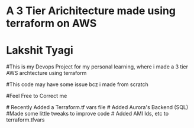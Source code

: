 # A 3 Tier Arichitecture made using terraform on AWS

# Lakshit Tyagi

#This is my Devops Project for my personal learning, where i made a 3 tier AWS archtecture using terraform

#This code may have some issue bcz i made from scratch

#Feel Free to Correct me

<Latest Update>
# Recently Added a Terraform.tf vars file
# Added Aurora's Backend (SQL)
#Made some little tweaks to improve code
# Added AMI Ids, etc to terraform.tfvars
